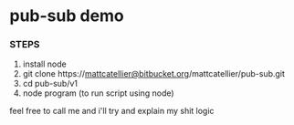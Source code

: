 # pub-sub demo #

### STEPS ###
1. install node 
2. git clone https://mattcatellier@bitbucket.org/mattcatellier/pub-sub.git
3. cd pub-sub/v1
4. node program (to run script using node)

feel free to call me and i'll try and explain my shit logic


